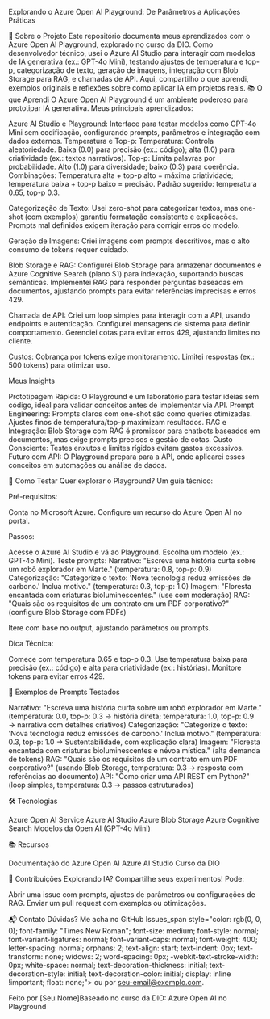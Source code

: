 Explorando o Azure Open AI Playground: De Parâmetros a Aplicações Práticas

🌟 Sobre o Projeto
Este repositório documenta meus aprendizados com o Azure Open AI Playground, explorado no curso da DIO. Como desenvolvedor técnico, usei o Azure AI Studio para interagir com modelos de IA generativa (ex.: GPT-4o Mini), testando ajustes de temperatura e top-p, categorização de texto, geração de imagens, integração com Blob Storage para RAG, e chamadas de API. Aqui, compartilho o que aprendi, exemplos originais e reflexões sobre como aplicar IA em projetos reais.
📚 O que Aprendi
O Azure Open AI Playground é um ambiente poderoso para prototipar IA generativa. Meus principais aprendizados:

Azure AI Studio e Playground: Interface para testar modelos como GPT-4o Mini sem codificação, configurando prompts, parâmetros e integração com dados externos.
Temperatura e Top-p:
Temperatura: Controla aleatoriedade. Baixa (0.0) para precisão (ex.: código); alta (1.0) para criatividade (ex.: textos narrativos).
Top-p: Limita palavras por probabilidade. Alto (1.0) para diversidade; baixo (0.3) para coerência.
Combinações: Temperatura alta + top-p alto = máxima criatividade; temperatura baixa + top-p baixo = precisão. Padrão sugerido: temperatura 0.65, top-p 0.3.


Categorização de Texto:
Usei zero-shot para categorizar textos, mas one-shot (com exemplos) garantiu formatação consistente e explicações.
Prompts mal definidos exigem iteração para corrigir erros do modelo.


Geração de Imagens:
Criei imagens com prompts descritivos, mas o alto consumo de tokens requer cuidado.


Blob Storage e RAG:
Configurei Blob Storage para armazenar documentos e Azure Cognitive Search (plano S1) para indexação, suportando buscas semânticas.
Implementei RAG para responder perguntas baseadas em documentos, ajustando prompts para evitar referências imprecisas e erros 429.


Chamada de API:
Criei um loop simples para interagir com a API, usando endpoints e autenticação. Configurei mensagens de sistema para definir comportamento.
Gerenciei cotas para evitar erros 429, ajustando limites no cliente.


Custos: Cobrança por tokens exige monitoramento. Limitei respostas (ex.: 500 tokens) para otimizar uso.

Meus Insights

Prototipagem Rápida: O Playground é um laboratório para testar ideias sem código, ideal para validar conceitos antes de implementar via API.
Prompt Engineering: Prompts claros com one-shot são como queries otimizadas. Ajustes finos de temperatura/top-p maximizam resultados.
RAG e Integração: Blob Storage com RAG é promissor para chatbots baseados em documentos, mas exige prompts precisos e gestão de cotas.
Custo Consciente: Testes enxutos e limites rígidos evitam gastos excessivos.
Futuro com API: O Playground prepara para a API, onde aplicarei esses conceitos em automações ou análise de dados.

🚀 Como Testar
Quer explorar o Playground? Um guia técnico:

Pré-requisitos:

Conta no Microsoft Azure.
Configure um recurso do Azure Open AI no portal.


Passos:

Acesse o Azure AI Studio e vá ao Playground.
Escolha um modelo (ex.: GPT-4o Mini).
Teste prompts:
Narrativo: "Escreva uma história curta sobre um robô explorador em Marte." (temperatura: 0.8, top-p: 0.9)
Categorização: "Categorize o texto: 'Nova tecnologia reduz emissões de carbono.' Inclua motivo." (temperatura: 0.3, top-p: 1.0)
Imagem: "Floresta encantada com criaturas bioluminescentes." (use com moderação)
RAG: "Quais são os requisitos de um contrato em um PDF corporativo?" (configure Blob Storage com PDFs)


Itere com base no output, ajustando parâmetros ou prompts.


Dica Técnica:

Comece com temperatura 0.65 e top-p 0.3. Use temperatura baixa para precisão (ex.: código) e alta para criatividade (ex.: histórias). Monitore tokens para evitar erros 429.



📝 Exemplos de Prompts Testados

Narrativo: "Escreva uma história curta sobre um robô explorador em Marte." (temperatura: 0.0, top-p: 0.3 → história direta; temperatura: 1.0, top-p: 0.9 → narrativa com detalhes criativos)
Categorização: "Categorize o texto: 'Nova tecnologia reduz emissões de carbono.' Inclua motivo." (temperatura: 0.3, top-p: 1.0 → Sustentabilidade, com explicação clara)
Imagem: "Floresta encantada com criaturas bioluminescentes e névoa mística." (alta demanda de tokens)
RAG: "Quais são os requisitos de um contrato em um PDF corporativo?" (usando Blob Storage, temperatura: 0.3 → resposta com referências ao documento)
API: "Como criar uma API REST em Python?" (loop simples, temperatura: 0.3 → passos estruturados)

🛠 Tecnologias

Azure Open AI Service
Azure AI Studio
Azure Blob Storage
Azure Cognitive Search
Modelos da Open AI (GPT-4o Mini)

📚 Recursos

Documentação do Azure Open AI
Azure AI Studio
Curso da DIO

🤝 Contribuições
Explorando IA? Compartilhe seus experimentos! Pode:

Abrir uma issue com prompts, ajustes de parâmetros ou configurações de RAG.
Enviar um pull request com exemplos ou otimizações.

📬 Contato
Dúvidas? Me acha no GitHub Issues_span style="color: rgb(0, 0, 0); font-family: "Times New Roman"; font-size: medium; font-style: normal; font-variant-ligatures: normal; font-variant-caps: normal; font-weight: 400; letter-spacing: normal; orphans: 2; text-align: start; text-indent: 0px; text-transform: none; widows: 2; word-spacing: 0px; -webkit-text-stroke-width: 0px; white-space: normal; text-decoration-thickness: initial; text-decoration-style: initial; text-decoration-color: initial; display: inline !important; float: none;"> ou por seu-email@exemplo.com.

Feito por [Seu Nome]Baseado no curso da DIO: Azure Open AI no Playground
